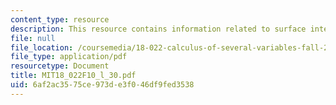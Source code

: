 ```yaml
---
content_type: resource
description: This resource contains information related to surface integrals.
file: null
file_location: /coursemedia/18-022-calculus-of-several-variables-fall-2010/6af2ac3575ce973de3f046df9fed3538_MIT18_022F10_l_30.pdf
file_type: application/pdf
resourcetype: Document
title: MIT18_022F10_l_30.pdf
uid: 6af2ac35-75ce-973d-e3f0-46df9fed3538
---
```

